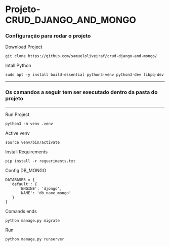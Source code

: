 # Projeto-CRUD_DJANGO_AND_MONGO
### Configuração para rodar o projeto

Download Project

    git clone https://github.com/samueloliveiraf/crud-django-and-mongo/    

Intall Python
    
    sudo apt -y install build-essential python3-venv python3-dev libpq-dev
    
---------------------------------------------------------------------
### Os camandos a seguir tem ser executado dentro da pasta do projeto
---------------------------------------------------------------------
   
Run Project

    python3 -m venv .venv

Active venv

    source venv/bin/activate
    
Install Requirements

    pip install -r requeriments.txt

Config DB_MONGO

    DATABASES = {
      'default': {
          'ENGINE': 'djongo',
          'NAME': 'db_name_mongo'
       }
    }


Comands ends

    python manage.py migrate
    
Run

    python manage.py runserver
    
